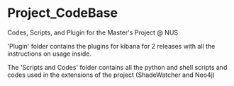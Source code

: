 # Project_CodeBase
 Codes, Scripts, and Plugin for the Master's Project @ NUS

 'Plugin' folder contains the plugins for kibana for 2 releases with all the instructions on usage inside.

 The 'Scripts and Codes' folder contains all the python and shell scripts and codes used in the extensions of the project (ShadeWatcher and Neo4j)
